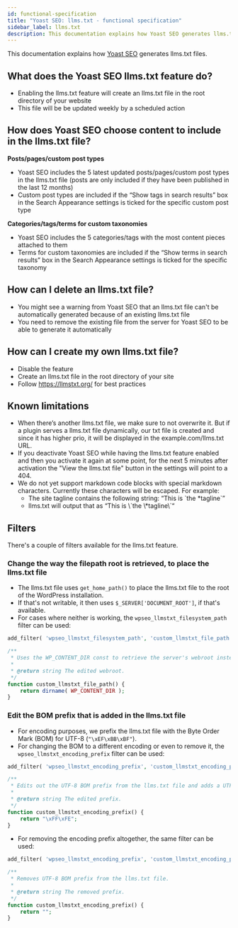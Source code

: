 ```yaml
---
id: functional-specification
title: "Yoast SEO: llms.txt - functional specification"
sidebar_label: llms.txt
description: This documentation explains how Yoast SEO generates llms.txt files.
---
```

This documentation explains how [Yoast SEO](https://yoast.com/wordpress/plugins/seo/) generates llms.txt files.

## What does the Yoast SEO llms.txt feature do?
- Enabling the llms.txt feature will create an llms.txt file in the root directory of your website
- This file will be be updated weekly by a scheduled action
## How does Yoast SEO choose content to include in the llms.txt file?
**Posts/pages/custom post types**
- Yoast SEO includes the 5 latest updated posts/pages/custom post types in the llms.txt file (posts are only included if they have been published in the last 12 months)
- Custom post types are included if the “Show tags in search results” box in the Search Appearance settings is ticked for the specific custom post type

**Categories/tags/terms for custom taxonomies**
- Yoast SEO includes the 5 categories/tags with the most content pieces attached to them
- Terms for custom taxonomies are included if the “Show terms in search results” box in the Search Appearance settings is ticked for the specific taxonomy

## How can I delete an llms.txt file?
- You might see a warning from Yoast SEO that an llms.txt file can't be automatically generated because of an existing llms.txt file
- You need to remove the existing file from the server for Yoast SEO to be able to generate it automatically
## How can I create my own llms.txt file?
- Disable the feature
- Create an llms.txt file in the root directory of your site
- Follow https://llmstxt.org/ for best practices
## Known limitations
- When there’s another llms.txt file, we make sure to not overwrite it. But if a plugin serves a llms.txt file dynamically, our txt file is created and since it has higher prio, it will be displayed in the example.com/llms.txt URL.
- If you deactivate Yoast SEO while having the llms.txt feature enabled and then you activate it again at some point, for the next 5 minutes after activation the "View the llms.txt file" button in the settings will point to a 404.
- We do not yet support markdown code blocks with special markdown characters. Currently these characters will be escaped. For example:
  - The site tagline contains the following string: “This is \`the *tagline\`”
  - llms.txt will output that as “This is \\\`the \\*tagline\\\`“

## Filters

There's a couple of filters available for the llms.txt feature.

### Change the way the filepath root is retrieved, to place the llms.txt file

* The llms.txt file uses `get_home_path()` to place the llms.txt file to the root of the WordPress installation. 
* If that's not writable, it then uses `$_SERVER['DOCUMENT_ROOT']`, if that's available. 
* For cases where neither is working, the `wpseo_llmstxt_filesystem_path` filter can be used:

```php
add_filter( 'wpseo_llmstxt_filesystem_path', 'custom_llmstxt_file_path' );

/**
 * Uses the WP_CONTENT_DIR const to retrieve the server's webroot instead of the default way.
 *
 * @return string The edited webroot.
 */
function custom_llmstxt_file_path() {
    return dirname( WP_CONTENT_DIR );
}
```

### Edit the BOM prefix that is added in the llms.txt file

* For encoding purposes, we prefix the llms.txt file with the Byte Order Mark (BOM) for UTF-8 (`"\xEF\xBB\xBF"`).
* For changing the BOM to a different encoding or even to remove it, the `wpseo_llmstxt_encoding_prefix` filter can be used:

```php
add_filter( 'wpseo_llmstxt_encoding_prefix', 'custom_llmstxt_encoding_prefix' );

/**
 * Edits out the UTF-8 BOM prefix from the llms.txt file and adds a UTF-16 BOM one.
 *
 * @return string The edited prefix.
 */
function custom_llmstxt_encoding_prefix() {
    return "\xFF\xFE";
}
```
* For removing the encoding prefix altogether, the same filter can be used:
```php
add_filter( 'wpseo_llmstxt_encoding_prefix', 'custom_llmstxt_encoding_prefix' );

/**
 * Removes UTF-8 BOM prefix from the llms.txt file.
 *
 * @return string The removed prefix.
 */
function custom_llmstxt_encoding_prefix() {
    return "";
}
```



